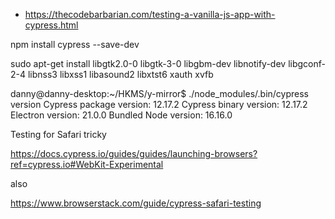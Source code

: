 
* https://thecodebarbarian.com/testing-a-vanilla-js-app-with-cypress.html

npm install cypress --save-dev

sudo apt-get install libgtk2.0-0 libgtk-3-0 libgbm-dev libnotify-dev libgconf-2-4 libnss3 libxss1 libasound2 libxtst6 xauth xvfb

danny@danny-desktop:~/HKMS/y-mirror$ ./node_modules/.bin/cypress version 
Cypress package version: 12.17.2
Cypress binary version: 12.17.2
Electron version: 21.0.0
Bundled Node version: 16.16.0


Testing for Safari tricky

https://docs.cypress.io/guides/guides/launching-browsers?ref=cypress.io#WebKit-Experimental

also

https://www.browserstack.com/guide/cypress-safari-testing

